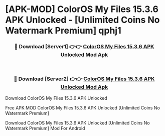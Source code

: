 # [APK-MOD] ColorOS My Files 15.3.6 APK Unlocked - [Unlimited Coins No Watermark Premium] qphj1



<div align="center">
<h3>🔴 Download [Server1] 👉👉 <a href="https://momento.my/?title=ColorOS_My_Files_15.3.6_APK_Unlocked">ColorOS My Files 15.3.6 APK Unlocked Mod Apk</a></h3><br>

<h3>🔴 Download [Server2] 👉👉 <a href="https://momento.my/?title=ColorOS_My_Files_15.3.6_APK_Unlocked">ColorOS My Files 15.3.6 APK Unlocked Mod Apk</a></h3>
</div>



Download ColorOS My Files 15.3.6 APK Unlocked 

Free APK MOD ColorOS My Files 15.3.6 APK Unlocked [Unlimited Coins No Watermark Premium]

Download ColorOS My Files 15.3.6 APK Unlocked [Unlimited Coins No Watermark Premium] Mod For Android
